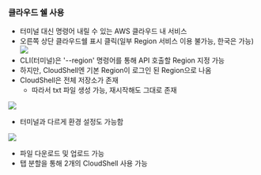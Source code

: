 ### 클라우드 쉘 사용 ###
 - 터미널 대신 명령어 내릴 수 있는 AWS 클라우드 내 서비스
 - 오른쪽 상단 클라우드쉘 표시 클릭(일부 Region 서비스 이용 불가능, 한국은 가능)
![](https://velog.velcdn.com/images/xodbs1123/post/e82ea977-ddab-40f0-a114-6fc0b294c441/image.png)
- CLI(터미널)은 '--region' 명령어를 통해 API 호출할 Region 지정 가능
- 하지만, CloudShell엔 기본 Region이 로그인 된 Region으로 나옴
- CloudShell은 전체 저장소가 존재
  - 따라서 txt 파일 생성 가능, 재시작해도 그대로 존재
  
![](https://velog.velcdn.com/images/xodbs1123/post/84fa657a-018c-40f2-ab93-d3456284d4c6/image.png)

- 터미널과 다르게 환경 설정도 가능함

![](https://velog.velcdn.com/images/xodbs1123/post/33ef1338-265a-4eb6-b88c-56f2660355c2/image.png)
- 파일 다운로드 및 업로드 가능
- 탭 분할을 통해 2개의 CloudShell 사용 가능
